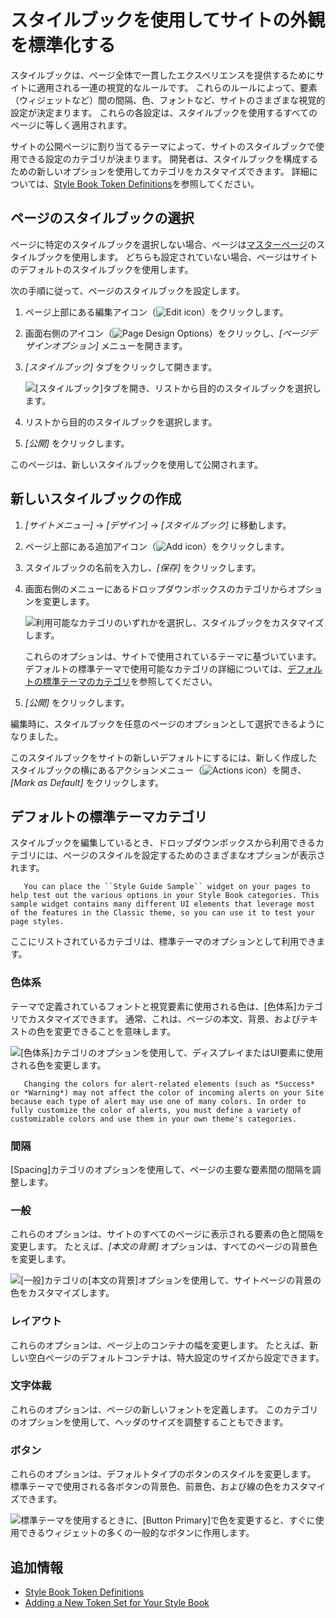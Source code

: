 # スタイルブックを使用してサイトの外観を標準化する

スタイルブックは、ページ全体で一貫したエクスペリエンスを提供するためにサイトに適用される一連の視覚的なルールです。 これらのルールによって、要素（ウィジェットなど）間の間隔、色、フォントなど、サイトのさまざまな視覚的設定が決定まります。 これらの各設定は、スタイルブックを使用するすべてのページに等しく適用されます。

サイトの公開ページに割り当てるテーマによって、サイトのスタイルブックで使用できる設定のカテゴリが決まります。 開発者は、スタイルブックを構成するための新しいオプションを使用してカテゴリをカスタマイズできます。 詳細については、[Style Book Token Definitions](./developer-guide/style-book-token-definitions.md)を参照してください。

## ページのスタイルブックの選択

ページに特定のスタイルブックを選択しない場合、ページは[マスターページ](../creating-pages/defining-headers-and-footers/master-page-templates.md)のスタイルブックを使用します。 どちらも設定されていない場合、ページはサイトのデフォルトのスタイルブックを使用します。

次の手順に従って、ページのスタイルブックを設定します。

1.  ページ上部にある編集アイコン（![Edit icon](../../images/icon-edit.png)）をクリックします。

2.  画面右側のアイコン（![Page Design Options](../../images/icon-format.png)）をクリックし、*[ページデザインオプション]* メニューを開きます。

3.  *[スタイルブック]* タブをクリックして開きます。

    ![[スタイルブック]タブを開き、リストから目的のスタイルブックを選択します。](./style-books/using-a-style-book-to-standardize-site-appearance/images/01.png)

4.  リストから目的のスタイルブックを選択します。

5.  *[公開]* をクリックします。

このページは、新しいスタイルブックを使用して公開されます。

## 新しいスタイルブックの作成

1.  *[サイトメニュー]* → *[デザイン]* → *[スタイルブック]* に移動します。

2.  ページ上部にある追加アイコン（![Add icon](../../images/icon-add.png)）をクリックします。

3.  スタイルブックの名前を入力し、*[保存]* をクリックします。

4.  画面右側のメニューにあるドロップダウンボックスのカテゴリからオプションを変更します。

    ![利用可能なカテゴリのいずれかを選択し、スタイルブックをカスタマイズします。](./style-books/using-a-style-book-to-standardize-site-appearance/images/02.png)

    これらのオプションは、サイトで使用されているテーマに基づいています。 デフォルトの標準テーマで使用可能なカテゴリの詳細については、[デフォルトの標準テーマのカテゴリ](#default-classic-theme-categories)を参照してください。

5.  *[公開]* をクリックします。

編集時に、スタイルブックを任意のページのオプションとして選択できるようになりました。

このスタイルブックをサイトの新しいデフォルトにするには、新しく作成したスタイルブックの横にあるアクションメニュー（![Actions icon](../../images/icon-actions.png)）を開き、*[Mark as Default]* をクリックします。

## デフォルトの標準テーマカテゴリ

スタイルブックを編集しているとき、ドロップダウンボックスから利用できるカテゴリには、ページのスタイルを設定するためのさまざまなオプションが表示されます。

``` tip::
   You can place the ``Style Guide Sample`` widget on your pages to help test out the various options in your Style Book categories. This sample widget contains many different UI elements that leverage most of the features in the Classic theme, so you can use it to test your page styles. 
```

ここにリストされているカテゴリは、標準テーマのオプションとして利用できます。

### 色体系

テーマで定義されているフォントと視覚要素に使用される色は、[色体系]カテゴリでカスタマイズできます。 通常、これは、ページの本文、背景、およびテキストの色を変更できることを意味します。

![[色体系]カテゴリのオプションを使用して、ディスプレイまたはUI要素に使用される色を変更します。](./style-books/using-a-style-book-to-standardize-site-appearance/images/03.png)

``` note::
   Changing the colors for alert-related elements (such as *Success* or *Warning*) may not affect the color of incoming alerts on your Site because each type of alert may use one of many colors. In order to fully customize the color of alerts, you must define a variety of customizable colors and use them in your own theme's categories.
```

### 間隔

[Spacing]カテゴリのオプションを使用して、ページの主要な要素間の間隔を調整します。

### 一般

これらのオプションは、サイトのすべてのページに表示される要素の色と間隔を変更します。 たとえば、*[本文の背景]* オプションは、すべてのページの背景色を変更します。

![[一般]カテゴリの[本文の背景]オプションを使用して、サイトページの背景の色をカスタマイズします。](./style-books/using-a-style-book-to-standardize-site-appearance/images/04.png)

### レイアウト

これらのオプションは、ページ上のコンテナの幅を変更します。 たとえば、新しい空白ページのデフォルトコンテナは、特大設定のサイズから設定できます。

### 文字体裁

これらのオプションは、ページの新しいフォントを定義します。 このカテゴリのオプションを使用して、ヘッダのサイズを調整することもできます。

### ボタン

これらのオプションは、デフォルトタイプのボタンのスタイルを変更します。 標準テーマで使用される各ボタンの背景色、前景色、および線の色をカスタマイズできます。

![標準テーマを使用するときに、[Button Primary]で色を変更すると、すぐに使用できるウィジェットの多くの一般的なボタンに作用します。](./style-books/using-a-style-book-to-standardize-site-appearance/images/05.png)

## 追加情報

  - [Style Book Token Definitions](./developer-guide/style-book-token-definitions.md)
  - [Adding a New Token Set for Your Style Book](./developer-guide/adding-a-new-token-set-for-your-style-book.md)
